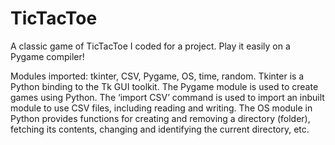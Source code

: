 # TicTacToe
A classic game of TicTacToe I coded for a project. Play it easily on a Pygame compiler!

Modules imported: tkinter, CSV, Pygame, OS, time, random. Tkinter is a Python binding to the Tk GUI toolkit. The Pygame module is used to create games
using Python. The ‘import CSV’ command is used to import an inbuilt module to use CSV files, including reading and writing. The OS module in Python 
provides functions for creating and removing a directory (folder), fetching its contents, changing and identifying the current directory, etc.
